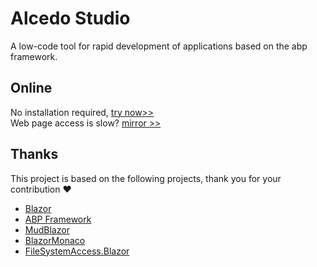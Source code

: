 # Alcedo Studio
A low-code tool for rapid development of applications based on the abp framework.

## Online
No installation required, [try now>>](https://alcedo.studio)  
Web page access is slow? [mirror >>](https://alcedostuio.gitee.io)

## Thanks
This project is based on the following projects, thank you for your contribution :heart:
- [Blazor](https://blazor.net)
- [ABP Framework](https://abp.io)
- [MudBlazor](https://mudblazor.com)
- [BlazorMonaco](https://github.com/serdarciplak/BlazorMonaco)
- [FileSystemAccess.Blazor](https://github.com/KristofferStrube/Blazor.FileSystemAccess)
